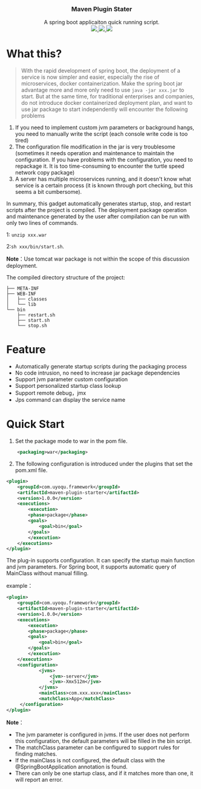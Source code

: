 <p align="center">
    <h3 align="center">Maven Plugin Stater</h3>
    <p align="center">
        A spring boot applicaiton quick running script.
        <br>
        <a href="https://maven-badges.herokuapp.com/maven-central/com.uyoqu.framework/maven-plugin-starter/">
            <img src="https://maven-badges.herokuapp.com/maven-central/com.uyoqu.framework/maven-plugin-starter/badge.svg" >
        </a>
         <a href="https://github.com/yoqu/maven-plugin-starter/releases">
             <img src="https://img.shields.io/github/release/yoqu/maven-plugin-starter.svg" >
         </a>
         <a href="http://www.apache.org/licenses/LICENSE-2.0">
             <img src="https://img.shields.io/badge/license-APACHEv2-blue.svg" >
         </a>
    </p> 
</p>



# What this?
> With the rapid development of spring boot, the deployment of a service is now simpler and easier, especially the rise of microservices, docker containerization. Make the spring boot jar advantage more and more only need to use `java -jar xxx.jar` to start.
  But at the same time, for traditional enterprises and companies, do not introduce docker containerized deployment plan, and want to use jar package to start independently will encounter the following problems
1. If you need to implement custom jvm parameters or background hangs, you need to manually write the script (each console write code is too tired)
2. The configuration file modification in the jar is very troublesome (sometimes it needs operation and maintenance to maintain the configuration. If you have problems with the configuration, you need to repackage it. It is too time-consuming to encounter the turtle speed network copy package)
3. A server has multiple microservices running, and it doesn't know what service is a certain process (it is known through port checking, but this seems a bit cumbersome).

In summary, this gadget automatically generates startup, stop, and restart scripts after the project is compiled. The deployment package operation and maintenance generated by the user after compilation can be run with only two lines of commands. 

1: `unzip xxx.war` 

2:`sh xxx/bin/start.sh`.

**Note**：Use tomcat war package is not within the scope of this discussion deployment.

The compiled directory structure of the project:

```
├── META-INF
├── WEB-INF
│   ├── classes
│   └── lib
└── bin
    ├── restart.sh
    ├── start.sh
    └── stop.sh
```

# Feature
- Automatically generate startup scripts during the packaging process
- No code intrusion, no need to increase jar package dependencies
- Support jvm parameter custom configuration
- Support personalized startup class lookup
- Support remote debug，jmx
- Jps command can display the service name

# Quick Start
1. Set the package mode to war in the pom file.
```xml
	<packaging>war</packaging>
```

2. The following configuration is introduced under the plugins that set the pom.xml file.
```xml
<plugin>
    <groupId>com.uyoqu.framework</groupId>
	<artifactId>maven-plugin-starter</artifactId>
	<version>1.0.0</version>
    <executions>
        <execution>
        <phase>package</phase>
        <goals>
            <goal>bin</goal>
        </goals>
        </execution>
    </executions>
</plugin> 
```

The plug-in supports configuration. It can specify the startup main function and jvm parameters. For Spring boot, it supports automatic query of MainClass without manual filling.

example：

```xml
<plugin>
    <groupId>com.uyoqu.framework</groupId>
	<artifactId>maven-plugin-starter</artifactId>
	<version>1.0.0</version>
    <executions>
        <execution>
        <phase>package</phase>
        <goals>
            <goal>bin</goal>
        </goals>
        </execution>      
    </executions>
  	<configuration>
            <jvms>
                <jvm>-server</jvm>
                <jvm>-Xmx512m</jvm>
            </jvms>
            <mainClass>com.xxx.xxx</mainClass>
            <matchClass>App</matchClass>
     </configuration>
</plugin>        

```



**Note**：

- The jvm parameter is configured in jvms. If the user does not perform this configuration, the default parameters will be filled in the bin script.
- The matchClass parameter can be configured to support rules for finding matches.
- If the mainClass is not configured, the default class with the @SpringBootApplication annotation is found.
- There can only be one startup class, and if it matches more than one, it will report an error.
